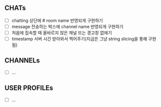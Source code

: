 ## CHATs
- [ ] chatting 상단에 # room name 반영되게 구현하기
- [ ] message 전송하는 박스에 channel name 반영되게 구현하기
- [ ] 처음에 접속할 때 올바르지 않은 채널 뜨는 경고창 없애기
- [ ] timestamp 서버 시간 받아와서 찍어주기(지금은 그냥 string slicing을 통해 구현됨)

## CHANNELs
- [ ] ...

## USER PROFILEs
- [ ] ...
